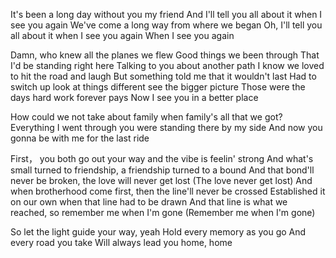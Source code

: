 It's been a long day without you my friend
And I'll tell you all about it when I see you again
We've come a long way from where we began
Oh, I'll tell you all about it when I see you again
When I see you again

Damn, who knew all the planes we flew
Good things we been through
That I'd be standing right here
Talking to you about another path
I know we loved to hit the road and laugh
But something told me that it wouldn't last
Had to switch up look at things different see the bigger picture
Those were the days hard work forever pays
Now I see you in a better place

How could we not take about family when family's all that we got?
Everything I went through you were standing there by my side
And now you gonna be with me for the last ride

First， you both go out your way and the vibe is feelin' strong
And what's small turned to friendship, a friendship turned to a bound
And that bond'll never be broken, the love will never get lost
(The love never get lost)
And when brotherhood come first, then the line'll never be crossed
Established it on our own when that line had to be drawn
And that line is what we reached, so remember me when I'm gone
(Remember me when I'm gone)

So let the light guide your way, yeah
Hold every memory as you go
And every road you take
Will always lead you home, home
